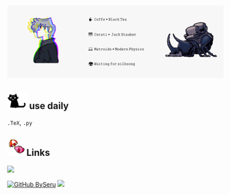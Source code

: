 <div align="center">
<img src="https://github.com/BySeru/BySeru/blob/main/BySeru/A%20Header%20By%20Seru.gif"/>
</div>

## <img height="40" src="https://github.com/BySeru/BySeru/blob/main/BySeru/miau.gif"/> use daily
`.TeX`, `.py`

## <img height="40" src="https://github.com/BySeru/BySeru/blob/main/BySeru/kirby.gif"/> Links
[![](https://img.shields.io/badge/Microsoft_Outlook-0078D4?style=for-the-badge&logo=microsoft-outlook&logoColor=white)](sd.lopezb1@uniandes.edu.co)

[![GitHub BySeru](https://img.shields.io/github/followers/BySeru?style=social)](https://github.com/BySeru)
[![](https://img.shields.io/twitch/status/by_seru?style=social)](https://www.twitch.tv/by_seru)
